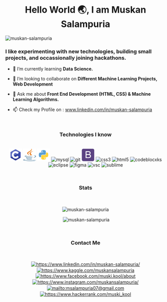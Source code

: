 
### <h1 align="center">Hello World :earth_asia:, I am Muskan Salampuria</h1>

<p align="left"> <img src="https://komarev.com/ghpvc/?username=muskan-salampuria" alt="muskan-salampuria" /> </p>
<h3>I like experimenting with new technologies, building small projects, and occassionally joining hackathons.</h3>

- 🌱 I’m currently learning <b>Data Science.</b>

- 👯 I’m looking to collaborate on <b>Different Machine Learning Projects, Web Development</b>

- 💬 Ask me about <b>Front End Development (HTML, CSS) & Machine Learning Algorithms.</b>

- 📫 Check my Profile on : www.linkedin.com/in/muskan-salampuria
 
 <br>
 
<h3 align="center">Technologies I know</h3>
<p align="center">
  <br>
 
 <img src="https://raw.githubusercontent.com/muskan-salampuria/muskan-salampuria/305922fd66724a4ec9fc7217f0edb2fd6c8807bc/icons/c-programming.svg" alt="C" width="40" height="40"/>
 <img src="https://raw.githubusercontent.com/muskan-salampuria/muskan-salampuria/d4a57d56db6192097d730e5d9ffe08549d323d95/icons/java.svg" alt="java" width="40" height="40"/> 
 <img src="https://raw.githubusercontent.com/muskan-salampuria/muskan-salampuria/0caab32de528276613e6eb6d43dbd0d24a4f812e/icons/python.svg" alt="python" width="40" height="40"/> 
 <img src="" alt="mysql" width="40" height="40"/> 
 <img src="https://www.vectorlogo.zone/logos/git-scm/git-scm-icon.svg" alt="git" width="40" height="40"/> 
 <img src="https://raw.githubusercontent.com/muskan-salampuria/muskan-salampuria/12471ae34448b660674c5a54b7a38f2586fb5df4/icons/bootstrap.svg" alt="bootstrap" width="40" height="40"/> 
 <img src="" alt="css3" width="40" height="40"/>  
 <img src="" alt="html5" width="40" height="40"/> 
 
 <img src="https://banner2.cleanpng.com/20180514/rkw/kisspng-code-blocks-integrated-development-environment-c-5af9eee0253788.5088014415263290561525.jpg" alt="codeblocxks" width="40" height="40"/>
 <img src="https://cdn.freebiesupply.com/logos/large/2x/eclipse-11-logo-png-transparent.png" alt="eclipse" width="40" height="40"/>
 <img src="https://www.vectorlogo.zone/logos/figma/figma-icon.svg" alt="figma" width="40" height="40"/> 
 <img src="https://seeklogo.com/images/V/visual-studio-code-logo-284BC24C39-seeklogo.com.png" alt="vsc" width="40" height="40"/>
 <img src="https://cdn.worldvectorlogo.com/logos/sublime-text.svg" alt="sublime" width="40" height="40"/> 
 
 
  </p>

<br>
<h3 align="center">Stats</h3>
<br>

<p align="center"><img align="center" src="https://github-readme-stats.vercel.app/api/top-langs/?username=muskan-salampuria&layout=compact&hide=html&theme=dark" alt="muskan-salampuria" /> </p>
<p align="center">&nbsp;<img align="center" src="https://github-readme-stats.vercel.app/api?username=muskan-salampuria&show_icons=true&count_private=true&theme=dark" alt="muskan-salampuria" /></p>


<br>
<h3 align="center">Contact Me</h3>
<br>


<p align=" center">  
<a href="https://www.linkedin.com/in/muskan-salampuria/" target="blank"><img align="center" src="https://cdn.jsdelivr.net/npm/simple-icons@3.0.1/icons/linkedin.svg" alt="https://www.linkedin.com/in/muskan-salampuria/" height="30" width="30" /></a>
 <a href="https://www.kaggle.com/muskansalampuria" target="blank"><img align="center" src="https://cdn.jsdelivr.net/npm/simple-icons@3.0.1/icons/kaggle.svg" alt="https://www.kaggle.com/muskansalampuria" height="30" width="30" /></a>
<a href="https://www.facebook.com/muski.kool/about" target="blank"><img align="center" src="https://cdn.jsdelivr.net/npm/simple-icons@3.0.1/icons/facebook.svg" alt="https://www.facebook.com/muski.kool/about" height="30" width="30" /></a>
<a href="https://www.instagram.com/muskansalampuria/" target="blank"><img align="center" src="https://cdn.jsdelivr.net/npm/simple-icons@3.0.1/icons/instagram.svg" alt="https://www.instagram.com/muskansalampuria/" height="30" width="30" /></a>
 <a href="mailto:muski.kool@gmail.com" target="blank"><img align="center" src="https://www.citypng.com/public/uploads/preview/-11597285404yv0y3wlv1z.png" alt="mailto:msalampuria07@gmail.com" height="30" width="30" /></a>
 <a href="https://www.hackerrank.com/muski_kool" target="blank"><img align="center" src="https://cdn.jsdelivr.net/npm/simple-icons@3.0.1/icons/hackerrank.svg" alt="https://www.hackerrank.com/muski_kool" height="30" width="30" /></a>
</p>
